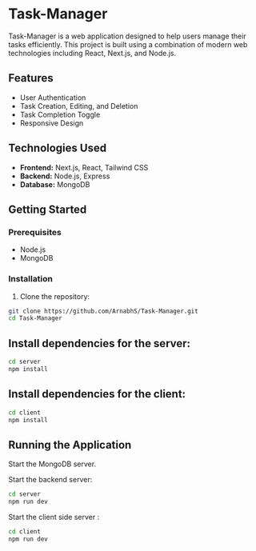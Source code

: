 # Task-Manager

Task-Manager is a web application designed to help users manage their tasks efficiently. This project is built using a combination of modern web technologies including React, Next.js, and Node.js.

## Features

- User Authentication
- Task Creation, Editing, and Deletion
- Task Completion Toggle
- Responsive Design

## Technologies Used

- **Frontend:** Next.js, React, Tailwind CSS
- **Backend:** Node.js, Express
- **Database:** MongoDB

## Getting Started

### Prerequisites

- Node.js
- MongoDB

### Installation

1. Clone the repository:

```bash
git clone https://github.com/ArnabhS/Task-Manager.git
cd Task-Manager
```
## Install dependencies for the server:
```bash
cd server
npm install
```
## Install dependencies for the client:
```bash
cd client
npm install
```
## Running the Application
Start the MongoDB server.

Start the backend server:

```bash
cd server
npm run dev
```
Start the client side server :

```bash
cd client
npm run dev
```